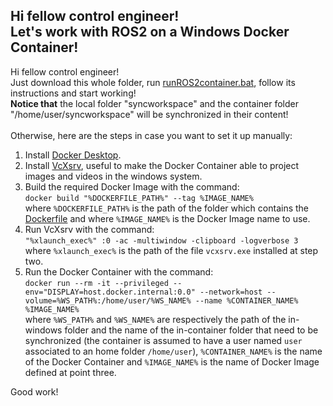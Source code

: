 ## Hi fellow control engineer! <br>Let's work with ROS2 on a Windows Docker Container!

Hi fellow control engineer!<br>
Just download this whole folder, run [runROS2container.bat][L1], follow its instructions and start working!<br>
**Notice that** the local folder "syncworkspace" and the container folder "/home/user/syncworkspace" will be synchronized in their content!<br>
<br>
Otherwise, here are the steps in case you want to set it up manually:
1. Install [Docker Desktop][L2].
2. Install [VcXsrv][L3], useful to make the Docker Container able to project images and videos in the windows system.
3. Build the required Docker Image with the command:<br>
   ```docker build "%DOCKERFILE_PATH%" --tag %IMAGE_NAME%```<br>
   where ```%DOCKERFILE_PATH%``` is the path of the folder which contains the [Dockerfile][L4] and where ```%IMAGE_NAME%``` is the Docker Image name to use.
4. Run VcXsrv with the command:<br>
   ```"%xlaunch_exec%" :0 -ac -multiwindow -clipboard -logverbose 3```<br>
   where ```%xlaunch_exec%``` is the path of the file ```vcxsrv.exe``` installed at step two.
5. Run the Docker Container with the command:<br>
   ```docker run --rm -it --privileged --env="DISPLAY=host.docker.internal:0.0" --network=host --volume=%WS_PATH%:/home/user/%WS_NAME% --name %CONTAINER_NAME% %IMAGE_NAME%```<br>
   where ```%WS_PATH%``` and ```%WS_NAME%``` are respectively the path of the in-windows folder and the name of the in-container folder that need to be synchronized (the container is assumed to have a user named ```user``` associated to an home folder ```/home/user```), ```%CONTAINER_NAME%``` is the name of the Docker Container and ```%IMAGE_NAME%``` is the name of Docker Image defined at point three.

Good work!

[L1]: https://github.com/VincenzoLomba/DistributedAutonomousSystems/blob/master/dockerworkspace/runROS2container.bat
[L2]: https://www.docker.com/products/docker-desktop
[L3]: https://vcxsrv.com/
[L4]: https://github.com/VincenzoLomba/DistributedAutonomousSystems/blob/master/dockerworkspace/setup/imageBuilding/Dockerfile
